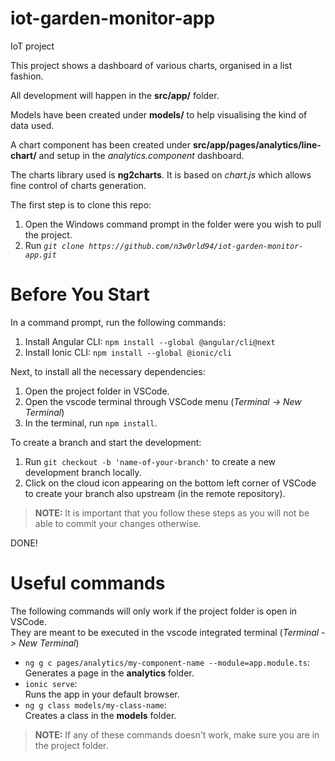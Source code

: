 # iot-garden-monitor-app
IoT project

This project shows a dashboard of various charts, organised in a list fashion.

All development will happen in the __src/app/__ folder.

Models have been created under __models/__ to help visualising the kind of data used.

A chart component has been created under __src/app/pages/analytics/line-chart/__ and setup in the _analytics.component_ dashboard.

The charts library used is __ng2charts__. It is based on _chart.js_ which allows fine control of charts generation.



The first step is to clone this repo:

1. Open the Windows command prompt in the folder were you wish to pull the project.
2. Run _```git clone https://github.com/n3w0rld94/iot-garden-monitor-app.git```_


# Before You Start
In a command prompt, run the following commands:
1. Install Angular CLI: ```npm install --global @angular/cli@next```
2. Install Ionic CLI: ```npm install --global @ionic/cli```

Next, to install all the necessary dependencies:

1. Open the project folder in VSCode.
2. Open the vscode terminal through VSCode menu (_Terminal -> New Terminal_)
3. In the terminal, run ```npm install```.

To create a branch and start the development:  

1. Run ```git checkout -b 'name-of-your-branch'``` to create a new development branch locally.
2. Click on the cloud icon appearing on the bottom left corner of VSCode to create your branch also upstream (in the remote repository).

>__NOTE:__ It is important that you follow these steps as you will not be able to commit your changes otherwise.



DONE!

# Useful commands

The following commands will only work if the project folder is open in VSCode.  
They are meant to be executed in the vscode integrated terminal (_Terminal -> New Terminal_)

+ ```ng g c pages/analytics/my-component-name --module=app.module.ts```:  
   Generates a page in the __analytics__ folder.
+ ```ionic serve```:  
Runs the app in your default browser.
+ ```ng g class models/my-class-name```:  
Creates a class in the __models__ folder.

>__NOTE:__ If any of these commands doesn't work, make sure you are in the project folder.